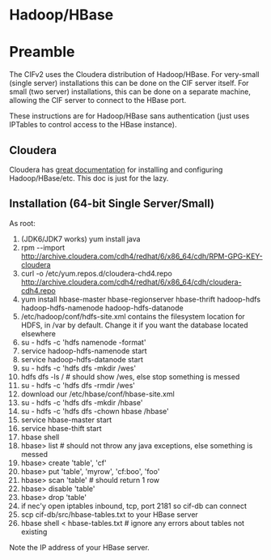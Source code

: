 # Hadoop/HBase

# Preamble

The CIFv2 uses the Cloudera distribution of Hadoop/HBase. For very-small (single server) installations this can be done on the CIF server itself. For small (two server) installations, this can be done on a separate machine, allowing the CIF server to connect to the HBase port. 

These instructions are for Hadoop/HBase sans authentication (just uses IPTables to control access to the HBase instance).

## Cloudera

Cloudera has [great documentation](http://www.cloudera.com/content/cloudera-content/cloudera-docs/CDH4/latest/CDH4-Quick-Start/CDH4-Quick-Start.html) for installing and configuring Hadoop/HBase/etc. This doc is just for the lazy.

## Installation (64-bit Single Server/Small)

As root:

1. (JDK6/JDK7 works) yum install java
3. rpm --import http://archive.cloudera.com/cdh4/redhat/6/x86_64/cdh/RPM-GPG-KEY-cloudera
4. curl -o /etc/yum.repos.d/cloudera-chd4.repo http://archive.cloudera.com/cdh4/redhat/6/x86_64/cdh/cloudera-cdh4.repo
5. yum install hbase-master hbase-regionserver hbase-thrift hadoop-hdfs hadoop-hdfs-namenode hadoop-hdfs-datanode
6. /etc/hadoop/conf/hdfs-site.xml  contains the filesystem location for HDFS, in /var by default. Change it if you want the database located elsewhere
7. su - hdfs -c 'hdfs namenode -format'
10. service hadoop-hdfs-namenode start
11. service hadoop-hdfs-datanode start
12. su - hdfs -c 'hdfs dfs -mkdir  /wes'
13. hdfs dfs -ls /   # should show /wes, else stop something is messed
14. su - hdfs -c 'hdfs dfs -rmdir /wes'
15. download our /etc/hbase/conf/hbase-site.xml
16. su -  hdfs  -c 'hdfs dfs -mkdir /hbase'
17. su -  hdfs  -c 'hdfs dfs -chown hbase /hbase'
18. service hbase-master start
19. service hbase-thift start
20. hbase shell
21. hbase> list  # should not throw any java exceptions, else something is messed
22. hbase> create 'table', 'cf'
23. hbase> put 'table', 'myrow', 'cf:boo', 'foo'
24. hbase> scan 'table' # should return 1 row
25. hbase> disable 'table'
26. hbase> drop 'table'
27. if nec'y open iptables inbound, tcp, port 2181 so cif-db can connect
28. scp cif-db/src/hbase-tables.txt to your HBase server
29. hbase shell < hbase-tables.txt   # ignore any errors about tables not existing

Note the IP address of your HBase server.
